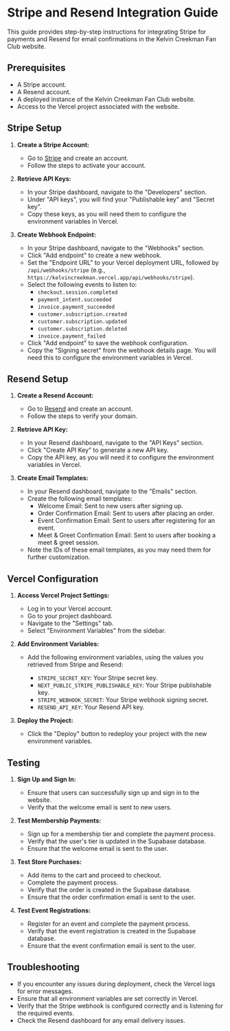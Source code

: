 # Stripe and Resend Integration Guide

This guide provides step-by-step instructions for integrating Stripe for payments and Resend for email confirmations in the Kelvin Creekman Fan Club website.

## Prerequisites

-   A Stripe account.
-   A Resend account.
-   A deployed instance of the Kelvin Creekman Fan Club website.
-   Access to the Vercel project associated with the website.

## Stripe Setup

1.  **Create a Stripe Account:**

    -   Go to [Stripe](https://stripe.com/) and create an account.
    -   Follow the steps to activate your account.

2.  **Retrieve API Keys:**

    -   In your Stripe dashboard, navigate to the "Developers" section.
    -   Under "API keys", you will find your "Publishable key" and "Secret key".
    -   Copy these keys, as you will need them to configure the environment variables in Vercel.

3.  **Create Webhook Endpoint:**

    -   In your Stripe dashboard, navigate to the "Webhooks" section.
    -   Click "Add endpoint" to create a new webhook.
    -   Set the "Endpoint URL" to your Vercel deployment URL, followed by `/api/webhooks/stripe` (e.g., `https://kelvincreekman.vercel.app/api/webhooks/stripe`).
    -   Select the following events to listen to:
        -   `checkout.session.completed`
        -   `payment_intent.succeeded`
        -   `invoice.payment_succeeded`
        -   `customer.subscription.created`
        -   `customer.subscription.updated`
        -   `customer.subscription.deleted`
        -   `invoice.payment_failed`
    -   Click "Add endpoint" to save the webhook configuration.
    -   Copy the "Signing secret" from the webhook details page. You will need this to configure the environment variables in Vercel.

## Resend Setup

1.  **Create a Resend Account:**

    -   Go to [Resend](https://resend.com/) and create an account.
    -   Follow the steps to verify your domain.

2.  **Retrieve API Key:**

    -   In your Resend dashboard, navigate to the "API Keys" section.
    -   Click "Create API Key" to generate a new API key.
    -   Copy the API key, as you will need it to configure the environment variables in Vercel.

3.  **Create Email Templates:**

    -   In your Resend dashboard, navigate to the "Emails" section.
    -   Create the following email templates:
        -   Welcome Email: Sent to new users after signing up.
        -   Order Confirmation Email: Sent to users after placing an order.
        -   Event Confirmation Email: Sent to users after registering for an event.
        -   Meet & Greet Confirmation Email: Sent to users after booking a meet & greet session.
    -   Note the IDs of these email templates, as you may need them for further customization.

## Vercel Configuration

1.  **Access Vercel Project Settings:**

    -   Log in to your Vercel account.
    -   Go to your project dashboard.
    -   Navigate to the "Settings" tab.
    -   Select "Environment Variables" from the sidebar.

2.  **Add Environment Variables:**

    -   Add the following environment variables, using the values you retrieved from Stripe and Resend:

        -   `STRIPE_SECRET_KEY`: Your Stripe secret key.
        -   `NEXT_PUBLIC_STRIPE_PUBLISHABLE_KEY`: Your Stripe publishable key.
        -   `STRIPE_WEBHOOK_SECRET`: Your Stripe webhook signing secret.
        -   `RESEND_API_KEY`: Your Resend API key.

3.  **Deploy the Project:**

    -   Click the "Deploy" button to redeploy your project with the new environment variables.

## Testing

1.  **Sign Up and Sign In:**

    -   Ensure that users can successfully sign up and sign in to the website.
    -   Verify that the welcome email is sent to new users.

2.  **Test Membership Payments:**

    -   Sign up for a membership tier and complete the payment process.
    -   Verify that the user's tier is updated in the Supabase database.
    -   Ensure that the welcome email is sent to the user.

3.  **Test Store Purchases:**

    -   Add items to the cart and proceed to checkout.
    -   Complete the payment process.
    -   Verify that the order is created in the Supabase database.
    -   Ensure that the order confirmation email is sent to the user.

4.  **Test Event Registrations:**

    -   Register for an event and complete the payment process.
    -   Verify that the event registration is created in the Supabase database.
    -   Ensure that the event confirmation email is sent to the user.

## Troubleshooting

-   If you encounter any issues during deployment, check the Vercel logs for error messages.
-   Ensure that all environment variables are set correctly in Vercel.
-   Verify that the Stripe webhook is configured correctly and is listening for the required events.
-   Check the Resend dashboard for any email delivery issues.
